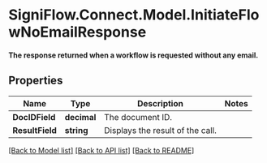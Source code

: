 # SigniFlow.Connect.Model.InitiateFlowNoEmailResponse
#### The response returned when a workflow is requested without any email.

## Properties

Name | Type | Description | Notes
------------ | ------------- | ------------- | -------------
**DocIDField** | **decimal** | The document ID. | 
**ResultField** | **string** | Displays the result of the call. | 

[[Back to Model list]](../README.md#documentation-for-models) [[Back to API list]](../README.md#documentation-for-api-endpoints) [[Back to README]](../README.md)

